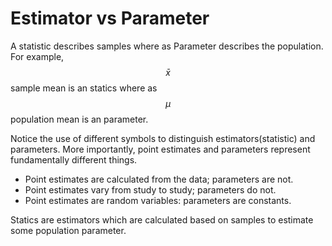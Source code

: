 # Estimator vs Parameter

A statistic describes samples where as Parameter describes the population. For example, $$\bar x$$ sample mean is an statics where as $$\mu$$ population mean is an parameter. 

Notice the use of different symbols to distinguish estimators\(statistic\) and parameters. More importantly, point estimates and parameters represent fundamentally different things. 

* Point estimates are calculated from the data; parameters are not. 
* Point estimates vary from study to study; parameters do not.
* Point estimates are random variables: parameters are constants.

Statics are estimators which are calculated based on samples to estimate some population parameter. 

